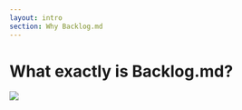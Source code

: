 ```yaml
---
layout: intro
section: Why Backlog.md
---
```


# What exactly is Backlog.md?

<div class="flex items-center justify-center">
    <img class="w-80" src="/backlog.png">
</div>
